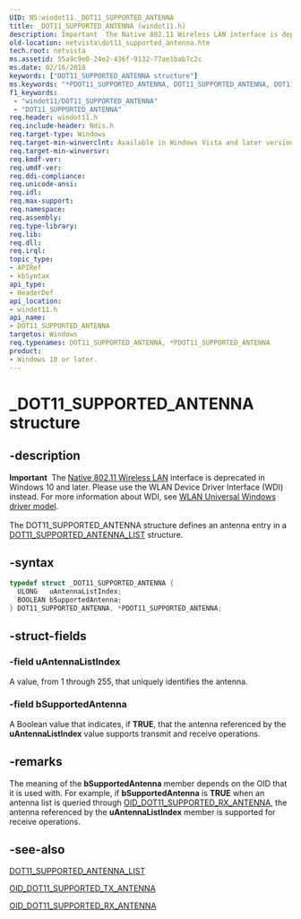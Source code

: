 ```yaml
---
UID: NS:windot11._DOT11_SUPPORTED_ANTENNA
title: _DOT11_SUPPORTED_ANTENNA (windot11.h)
description: Important  The Native 802.11 Wireless LAN interface is deprecated in Windows 10 and later.
old-location: netvista\dot11_supported_antenna.htm
tech.root: netvista
ms.assetid: 55a9c9e0-24e2-436f-9132-77ae1bab7c2c
ms.date: 02/16/2018
keywords: ["DOT11_SUPPORTED_ANTENNA structure"]
ms.keywords: "*PDOT11_SUPPORTED_ANTENNA, DOT11_SUPPORTED_ANTENNA, DOT11_SUPPORTED_ANTENNA structure [Network Drivers Starting with Windows Vista], Native_802.11_data_types_b48dfe45-efbc-4f88-a754-3e1fba8e45f6.xml, PDOT11_SUPPORTED_ANTENNA, PDOT11_SUPPORTED_ANTENNA structure pointer [Network Drivers Starting with Windows Vista], _DOT11_SUPPORTED_ANTENNA, netvista.dot11_supported_antenna, windot11/DOT11_SUPPORTED_ANTENNA, windot11/PDOT11_SUPPORTED_ANTENNA"
f1_keywords:
 - "windot11/DOT11_SUPPORTED_ANTENNA"
 - "DOT11_SUPPORTED_ANTENNA"
req.header: windot11.h
req.include-header: Ndis.h
req.target-type: Windows
req.target-min-winverclnt: Available in Windows Vista and later versions of the Windows operating   systems.
req.target-min-winversvr:
req.kmdf-ver:
req.umdf-ver:
req.ddi-compliance:
req.unicode-ansi:
req.idl:
req.max-support:
req.namespace:
req.assembly:
req.type-library:
req.lib:
req.dll:
req.irql:
topic_type:
- APIRef
- kbSyntax
api_type:
- HeaderDef
api_location:
- windot11.h
api_name:
- DOT11_SUPPORTED_ANTENNA
targetos: Windows
req.typenames: DOT11_SUPPORTED_ANTENNA, *PDOT11_SUPPORTED_ANTENNA
product:
- Windows 10 or later.
---
```


# _DOT11_SUPPORTED_ANTENNA structure


## -description


<div class="alert"><b>Important</b>  The <a href="https://docs.microsoft.com/previous-versions/windows/hardware/wireless/ff560689(v=vs.85)">Native 802.11 Wireless LAN</a> interface is deprecated in Windows 10 and later. Please use the WLAN Device Driver Interface (WDI) instead. For more information about WDI, see <a href="https://docs.microsoft.com/windows-hardware/drivers/network/wifi-universal-driver-model">WLAN Universal Windows driver model</a>.</div><div> </div>The DOT11_SUPPORTED_ANTENNA structure defines an antenna entry in a
  <a href="..\windot11\ns-windot11-_dot11_supported_antenna_list.md">
  DOT11_SUPPORTED_ANTENNA_LIST</a> structure.


## -syntax


```cpp
typedef struct _DOT11_SUPPORTED_ANTENNA {
  ULONG   uAntennaListIndex;
  BOOLEAN bSupportedAntenna;
} DOT11_SUPPORTED_ANTENNA, *PDOT11_SUPPORTED_ANTENNA;
```


## -struct-fields




### -field uAntennaListIndex

A value, from 1 through 255, that uniquely identifies the antenna.


### -field bSupportedAntenna

A Boolean value that indicates, if <b>TRUE</b>, that the antenna referenced by the
     <b>uAntennaListIndex</b> value supports transmit and receive operations.


## -remarks



The meaning of the
    <b>bSupportedAntenna</b> member depends on the OID that it is used with. For example, if
    <b>bSupportedAntenna</b> is <b>TRUE</b> when an antenna list is queried through
    <a href="https://docs.microsoft.com/previous-versions/ms893804(v=msdn.10)">OID_DOT11_SUPPORTED_RX_ANTENNA</a>,
    the antenna referenced by the
    <b>uAntennaListIndex</b> member is supported for receive operations.




## -see-also

<a href="..\windot11\ns-windot11-_dot11_supported_antenna_list.md">DOT11_SUPPORTED_ANTENNA_LIST</a>



<a href="https://docs.microsoft.com/previous-versions/windows/embedded/ee484405(v=winembedded.80)">OID_DOT11_SUPPORTED_TX_ANTENNA</a>



<a href="https://docs.microsoft.com/previous-versions/ms893804(v=msdn.10)">OID_DOT11_SUPPORTED_RX_ANTENNA</a>



 

 


